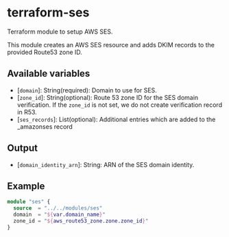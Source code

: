 # terraform-ses

Terraform module to setup AWS SES.

This module creates an AWS SES resource and adds DKIM records to the provided Route53 zone ID.

## Available variables

* \[`domain`\]: String(required): Domain to use for SES.
* \[`zone_id`\]: String(optional): Route 53 zone ID for the SES domain verification. If the `zone_id` is not set, we do not create verification record in R53.
* \[`ses_records`\]: List(optional): Additional entries which are added to the _amazonses record

## Output

* \[`domain_identity_arn`\]: String: ARN of the SES domain identity.

## Example

```terraform
module "ses" {
  source  = "../../modules/ses"
  domain  = "${var.domain_name}"
  zone_id = "${aws_route53_zone.zone.zone_id}"
}
```
